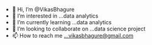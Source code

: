 - 👋 Hi, I’m @VikasBhagure
- 👀 I’m interested in ...data analytics
- 🌱 I’m currently learning ...data analytics
- 💞️ I’m looking to collaborate on ...data science project
- 📫 How to reach me ...vikasbhagure@gmail.com

<!---
vicky018/vicky018 is a ✨ special ✨ repository because its `README.md` (this file) appears on your GitHub profile.
You can click the Preview link to take a look at your changes.
--->
